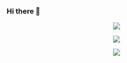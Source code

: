 ### Hi there 👋
<p align="center">
  <img src="https://github-readme-streak-stats.herokuapp.com/?user=javrr-ui&layout=compact">
</p>

<p align="center">
  <img src="https://github-readme-stats.vercel.app/api/top-langs/?username=javrr-ui">
</p>

<p align="center">
  <img src="https://github-readme-stats.vercel.app/api/wakatime?username=javrr_ui">
</p>

<!--
**javrr-ui/javrr-ui** is a ✨ _special_ ✨ repository because its `README.md` (this file) appears on your GitHub profile.

Here are some ideas to get you started:

- 🔭 I’m currently working on ...
- 🌱 I’m currently learning ...
- 👯 I’m looking to collaborate on ...
- 🤔 I’m looking for help with ...
- 💬 Ask me about ...
- 📫 How to reach me: ...
- 😄 Pronouns: ...
- ⚡ Fun fact: ...
-->
